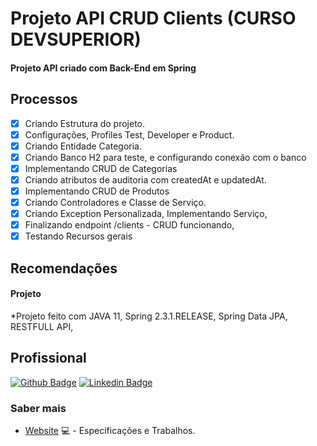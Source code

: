 # Projeto API CRUD Clients (CURSO DEVSUPERIOR)
#### Projeto API criado com Back-End em Spring

## Processos
- [x] Criando Estrutura do projeto.
- [x] Configurações, Profiles Test, Developer e Product.
- [x] Criando Entidade Categoria.
- [x] Criando Banco H2 para teste, e configurando conexão com o banco
- [x] Implementando CRUD de Categorias
- [x] Criando atributos de auditoria com createdAt e updatedAt.
- [x] Implementando CRUD de Produtos
- [x] Criando Controladores e Classe de Serviço.
- [x] Criando Exception Personalizada, Implementando Serviço, 
- [x] Finalizando endpoint /clients - CRUD funcionando, 
- [x] Testando Recursos gerais

## Recomendações
#### Projeto
*Projeto feito com JAVA 11, Spring 2.3.1.RELEASE, Spring Data JPA, RESTFULL API,

## Profissional

[![Github Badge](https://img.shields.io/badge/-Github-000?style=flat-square&logo=Github&logoColor=white&link=https://github.com/AndersonSAndrade)](https://github.com/AndersonSAndrade)
[![Linkedin Badge](https://img.shields.io/badge/-LinkedIn-blue?style=flat-square&logo=Linkedin&logoColor=white&link=https://www.linkedin.com/in/anderson-s-andrade-59b38564/)](https://www.linkedin.com/in/anderson-s-andrade-59b38564/)

### Saber mais
- [Website](https://andersonsandrade.github.io/adsdev.github.io/) 💻 - Especificações e Trabalhos.

